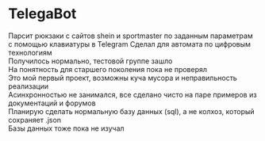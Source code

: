 # TelegaBot
Парсит рюкзаки с сайтов shein и sportmaster по заданным параметрам с помощью клавиатуры в Telegram
Сделал для автомата по цифровым технологиям <br>
Получилось нормально, тестовой группе зашло <br>
На понятность для старшего поколения пока не проверял <br>
Это мой первый проект, возможны куча мусора и неправильность реализации <br>
Асинхронностью не занимался, все сделано чисто на паре примеров из документаций и форумов <br>
Планирую сделать нормальную базу данных (sql), а не колхоз, который сохраняет .json <br>
Базы данных тоже пока не изучал <br>
